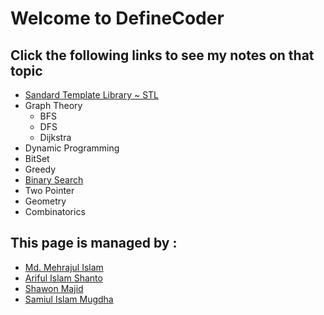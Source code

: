 # Welcome to DefineCoder

## Click the following links to see my notes on that topic

- [Sandard Template Library ~ STL](https://definecoder.github.io/STL/home)
- Graph Theory
  - BFS
  - DFS
  - Dijkstra
- Dynamic Programming
- BitSet
- Greedy
- [Binary Search](https://definecoder.github.io/BinarySearch)
- Two Pointer
- Geometry
- Combinatorics

## This page is managed by :
- [Md. Mehrajul Islam](https://codermehraj.github.io) 
- [Ariful Islam Shanto](https://shanto-swe029.github.io)
- [Shawon Majid](https://shawon-majid.github.io)
- [Samiul Islam Mugdha](https://mugdha-samiul.github.io)
